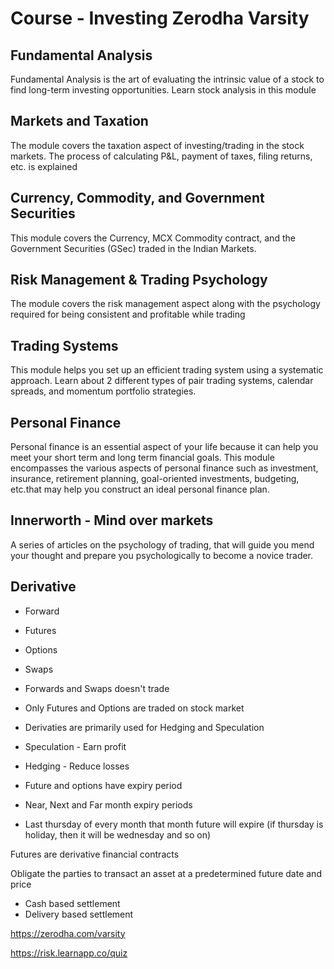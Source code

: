 # Course - Investing Zerodha Varsity

## Fundamental Analysis

Fundamental Analysis is the art of evaluating the intrinsic value of a stock to find long-term investing opportunities. Learn stock analysis in this module

## Markets and Taxation

The module covers the taxation aspect of investing/trading in the stock markets. The process of calculating P&L, payment of taxes, filing returns, etc. is explained

## Currency, Commodity, and Government Securities

This module covers the Currency, MCX Commodity contract, and the Government Securities (GSec) traded in the Indian Markets.

## Risk Management & Trading Psychology

The module covers the risk management aspect along with the psychology required for being consistent and profitable while trading

## Trading Systems

This module helps you set up an efficient trading system using a systematic approach. Learn about 2 different types of pair trading systems, calendar spreads, and momentum portfolio strategies.

## Personal Finance

Personal finance is an essential aspect of your life because it can help you meet your short term and long term financial goals. This module encompasses the various aspects of personal finance such as investment, insurance, retirement planning, goal-oriented investments, budgeting, etc.that may help you construct an ideal personal finance plan.

## Innerworth - Mind over markets

A series of articles on the psychology of trading, that will guide you mend your thought and prepare you psychologically to become a novice trader.

## Derivative

- Forward
- Futures
- Options
- Swaps

- Forwards and Swaps doesn't trade
- Only Futures and Options are traded on stock market
- Derivaties are primarily used for Hedging and Speculation
- Speculation - Earn profit
- Hedging - Reduce losses
- Future and options have expiry period
- Near, Next and Far month expiry periods
- Last thursday of every month that month future will expire (if thursday is holiday, then it will be wednesday and so on)

Futures are derivative financial contracts

Obligate the parties to transact an asset at a predetermined future date and price

- Cash based settlement
- Delivery based settlement

<https://zerodha.com/varsity>

<https://risk.learnapp.co/quiz>
